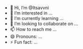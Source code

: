 - 👋 Hi, I’m @Itsavvni
- 👀 I’m interested in ...
- 🌱 I’m currently learning ...
- 💞️ I’m looking to collaborate on ...
- 📫 How to reach me ...
- 😄 Pronouns: ...
- ⚡ Fun fact: ...

<!---
Itsavvni/Itsavvni is a ✨ special ✨ repository because its `README.md` (this file) appears on your GitHub profile.
You can click the Preview link to take a look at your changes.
--->
